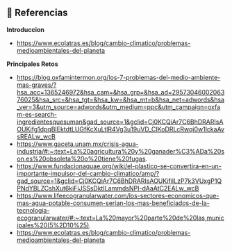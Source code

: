 ## 📖 **Referencias**
**Introduccion**
- https://www.ecolatras.es/blog/cambio-climatico/problemas-medioambientales-del-planeta

**Principales Retos**
- https://blog.oxfamintermon.org/los-7-problemas-del-medio-ambiente-mas-graves/?hsa_acc=1365246972&hsa_cam=&hsa_grp=&hsa_ad=2957304600206376025&hsa_src=&hsa_tgt=&hsa_kw=&hsa_mt=b&hsa_net=adwords&hsa_ver=3&utm_source=adwords&utm_medium=ppc&utm_campaign=oxfam-es-search-ingredientesquesuman&gad_source=1&gclid=Cj0KCQiAr7C6BhDRARIsAOUKifg1dpqBIEktdtLUGfKcXuLtlR4Vg3u19uVD_CIKoDRLcRwqi0w1lckaAvsREALw_wcB
- https://www.gaceta.unam.mx/crisis-agua-industria/#:~:text=La%20agricultura%20y%20ganader%C3%ADa%20son,es%20obsoleta%20o%20tiene%20fugas.
- https://www.fundacionaquae.org/wiki/el-plastico-se-convertira-en-un-importante-impulsor-del-cambio-climatico/amp/?gad_source=1&gclid=Cj0KCQiAr7C6BhDRARIsAOUKifiILzP7k3VUxgP1QPNdYBLZCshXut6kiFiJSSsDktILammdsNPI-dAaAtC2EALw_wcB
- https://www.lifeecogranularwater.com/los-sectores-economicos-que-mas-agua-potable-consumen-serian-los-mas-beneficiados-de-la-tecnologia-ecogranularwater/#:~:text=La%20mayor%20parte%20de%20las,municipales%20(5%2D10%25).
- https://www.ecolatras.es/blog/cambio-climatico/problemas-medioambientales-del-planeta
